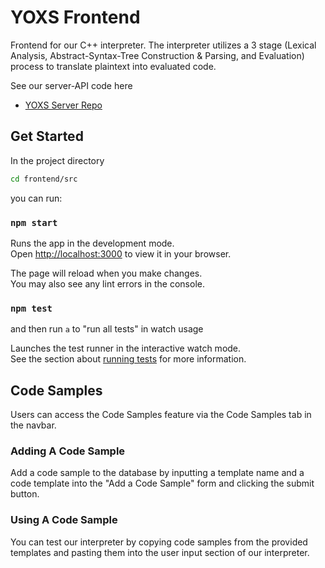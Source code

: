 # YOXS Frontend

Frontend for our C++ interpreter. The interpreter utilizes a 3 stage (Lexical Analysis, Abstract-Syntax-Tree Construction & Parsing, and Evaluation) process to translate plaintext into evaluated code.

See our server-API code here
+ [YOXS Server Repo](https://github.com/DubbleA/yoxs)

## Get Started

In the project directory 
```bash 
cd frontend/src
```
you can run:

### `npm start`

Runs the app in the development mode.\
Open [http://localhost:3000](http://localhost:3000) to view it in your browser.

The page will reload when you make changes.\
You may also see any lint errors in the console.

### `npm test`

and then run `a` to "run all tests" in watch usage

Launches the test runner in the interactive watch mode.\
See the section about [running tests](https://facebook.github.io/create-react-app/docs/running-tests) for more information.

## Code Samples

Users can access the Code Samples feature via the Code Samples tab in the navbar.

### Adding A Code Sample

Add a code sample to the database by inputting a template name and a code template into the "Add a Code Sample" form and clicking the submit button. 

### Using A Code Sample

You can test our interpreter by copying code samples from the provided templates and pasting them into the user input section of our interpreter.

